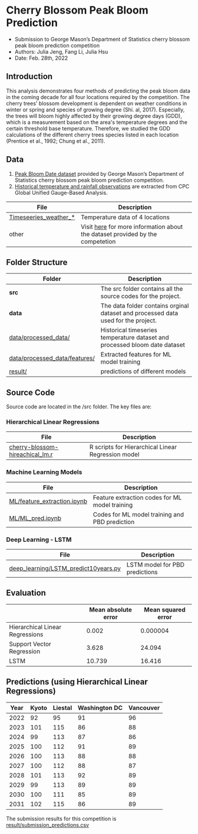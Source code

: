 # Cherry Blossom Peak Bloom Prediction
* Submission to George Mason’s Department of Statistics cherry blossom peak bloom prediction competition
* Authors: Julia Jeng, Fang Li, Julia Hsu
* Date: Feb. 28th, 2022

## Introduction
This analysis demonstrates four methods of predicting the peak bloom data in the coming decade for all four locations required by the competition. The cherry trees' blossom development is dependent on weather conditions in winter or spring and species of growing degree (Shi. al, 2017). Especially, the trees will bloom highly affected by their growing degree days (GDD), which is a measurement based on the area's temperature degrees and the certain threshold base temperature. Therefore, we studied the GDD calculations of the different cherry trees species listed in each location (Prentice et al., 1992; Chung et al., 2011).
## Data
1. [Peak Bloom Date dataset](https://github.com/GMU-CherryBlossomCompetition/peak-bloom-prediction/tree/main/data) provided by George Mason’s Department of Statistics cherry blossom peak bloom prediction competition.
2. [Historical temperature and rainfall observations](https://psl.noaa.gov/data/gridded/data.cpc.globalprecip.html) are extracted from CPC Global Unified Gauge-Based Analysis.

| File | Description |
| ---- | ----------- |
| [Timeseeries_weather_*](https://github.com/JuliaHsu/peak-bloom-prediction/tree/main/data/processed_data/) | Temperature data of 4 locations |
| other | Visit [here](https://github.com/GMU-CherryBlossomCompetition/peak-bloom-prediction/tree/main/data) for more information about the dataset provided by the competetion |

## Folder Structure
| Folder | Description |
| ------ | ----------- |
| **src** |  The src folder contains all the source codes for the project. |
| **data**|The data folder contains orginal dataset and processed data used for the project. |
| [data/processed_data/](https://github.com/JuliaHsu/peak-bloom-prediction/tree/main/data/processed_data/) | Historical timeseries temperature dataset and processed bloom date dataset|
| [data/processed_data/features/](https://github.com/JuliaHsu/peak-bloom-prediction/tree/main/data/processed_data/features) | Extracted features for ML model training |
| [result/](https://github.com/JuliaHsu/peak-bloom-prediction/tree/main/result) | predictions of different models|

## Source Code
Source code are located in the /src folder. The key files are:

### Hierarchical Linear Regressions

| File | Description |
| ---- | ----------- |
| [cherry-blossom-hireachical_lm.r](https://github.com/JuliaHsu/peak-bloom-prediction/blob/main/src/hierarchical_linear_regression/cherry-blossom-hireachical_lm.r) | R scripts for Hierarchical Linear Regression model |
### Machine Learning Models

| File | Description |
| ---- | ----------- |
| [ML/feature_extraction.ipynb](https://github.com/JuliaHsu/peak-bloom-prediction/blob/main/src/ML/feature_extraction.ipynb) | Feature extraction codes for ML model training |
| [ML/ML_pred.ipynb](https://github.com/JuliaHsu/peak-bloom-prediction/blob/main/src/ML/ML_pred.ipynb) | Codes for ML model training and PBD prediction |

### Deep Learning - LSTM 
| File | Description |
| ---- | ----------- |
| [deep_learning/LSTM_predict10years.py](https://github.com/JuliaHsu/peak-bloom-prediction/blob/main/src/deep_learning/LSTM_predict10years.py)| LSTM model for PBD predictions |

## Evaluation
|                                       | Mean absolute error | Mean squared error | 
| --------------------------------------| --------------------| -------------------|
| Hierarchical Linear Regressions       | 0.002               | 0.000004           |
| Support Vector Regression             | 3.628               | 24.094             |
| LSTM                                  | 10.739              | 16.416             |

## Predictions (using Hierarchical Linear Regressions)
| Year | Kyoto | Liestal       | Washington DC | Vancouver |
| -----| ----- | ------------- | ------------- | --------- |
| 2022 | 92    | 95            | 91            | 96        |
| 2023 | 101   | 115           | 86            | 88        |
| 2024 | 99    | 113           | 87            | 86        |
| 2025 | 100   | 112           | 91            | 89        |           
| 2026 | 100   | 113           | 88            | 88        |
| 2027 | 100   | 112           | 88            | 87        |
| 2028 | 101   | 113           | 92            | 89        |
| 2029 | 99    | 113           | 89            | 89        |
| 2030 | 100   | 111           | 85            | 89        | 
| 2031 | 102   | 115           | 86            | 89        |

The submission results for this competition is [result/submission_predictions.csv](https://github.com/JuliaHsu/peak-bloom-prediction/blob/main/result/submission_predictions.csv)








